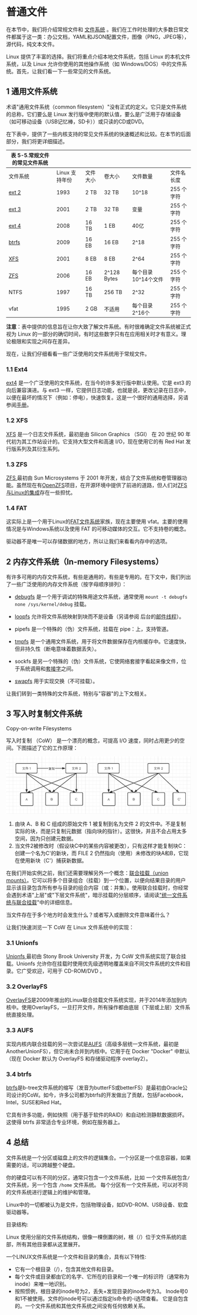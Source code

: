 # 普通文件

在本节中，我们将介绍常规文件和 [文件系统](https://www.man7.org/linux/man-pages/man5/filesystems.5.html) 。我们在工作时处理的大多数日常文件都属于这一类：办公文档，YAML和JSON配置文件，图像（PNG，JPEG等），源代码，纯文本文件。

Linux 提供了丰富的选择。我们将重点介绍本地文件系统，包括 Linux 的本机文件系统，以及 Linux 允许你使用的其他操作系统（如 Windows/DOS）中的文件系统。首先，让我们看一下一些常见的文件系统。

## 1 通用文件系统

术语"通用文件系统（common filesystem）"没有正式的定义。它只是文件系统的总称，它们要么是 Linux 发行版中使用的默认值，要么是广泛用于存储设备（如可移动设备（USB记忆棒，SD卡））或只读的CD或DVD。

在下表中，提供了一些内核支持的常见文件系统的快速概述和比较。在本节的后面部分，我们将更详细描述。

| 表 5-5.常规文件的常见文件系统                |                |          |             |                     |            |
| -------------------------------------------- | -------------- | -------- | ----------- | ------------------- | ---------- |
| 文件系统                                     | Linux 支持年份 | 文件大小 | 卷大小      | 文件数量            | 文件名长度 |
| [ext 2](https://en.wikipedia.org/wiki/Ext2)  | 1993           | 2 TB     | 32 TB       | 10^18               | 255 个字符 |
| [ext 3](https://en.wikipedia.org/wiki/Ext3)  | 2001           | 2 TB     | 32 TB       | 变量                | 255 个字符 |
| [ext 4](https://en.wikipedia.org/wiki/Ext4)  | 2008           | 16 TB    | 1 EB        | 40亿                | 255 个字符 |
| [btrfs](https://en.wikipedia.org/wiki/Btrfs) | 2009           | 16 EB    | 16 EB       | 2^18                | 255 个字符 |
| [XFS](https://en.wikipedia.org/wiki/XFS)     | 2001           | 8 EB     | 8 EB        | 2^64                | 255 个字符 |
| [ZFS](https://en.wikipedia.org/wiki/ZFS)     | 2006           | 16 EB    | 2^128 Bytes | 每个目录10^14个文件 | 255 个字符 |
| NTFS                                         | 1997           | 16 TB    | 256 TB      | 2^32                | 255 个字符 |
| vfat                                         | 1995           | 2 GB     | 不适用      | 每个目录 2^16个     | 255 个字符 |

**注意**：表中提供的信息旨在让你大致了解文件系统。有时很难确定文件系统被正式视为 Linux 的一部分的确切时间，有时这些数字只有在应用相关时才有意义。理论极限和实现之间存在差异。

现在，让我们仔细看看一些广泛使用的文件系统用于常规文件。

### 1.1 Ext4

[ext4](https://wiki.archlinux.org/title/Ext4) 是一个广泛使用的文件系统，在当今的许多发行版中默认使用。它是 ext3 的向后兼容演进。与 ext3 一样，它提供日志功能，也就是说，更改记录在日志中，以便在最坏的情况下（例如：停电），快速恢复。这是一个很好的通用选择，另请参阅[手册](https://www.man7.org/linux/man-pages/man5/ext4.5.html)。

### 1.2 XFS

[XFS](https://wiki.archlinux.org/title/XFS) 是一个日志文件系统，最初是由 Silicon Graphics （SGI） 在 20 世纪 90 年代初为其工作站设计的。它支持大型文件和高速 I/O，现在使用它的有 Red Hat 发行版系列及其衍生系列。

### 1.3 ZFS

[ZFS ](https://en.wikipedia.org/wiki/ZFS)最初由 Sun Microsystems 于 2001 年开发，结合了文件系统和卷管理器功能。虽然现在有[OpenZFS](https://openzfs.github.io/openzfs-docs/)项目，在开源环境中提供了前进的道路，但人们对[ZFS与Linux的集成](https://www.linuxjournal.com/content/zfs-linux)存在一些担忧。

### 1.4 FAT

这实际上是一个用于Linux的[FAT文件系统](https://en.wikipedia.org/wiki/FAT_filesystem_and_Linux)家族，现在主要使用 vfat。主要的使用情况是与Windows系统以及使用 FAT 的可移动媒体的交互。它不支持卷的概念。

驱动器不是唯一可以存储数据的地方，所以让我们来看看内存中的选项。

## 2 内存文件系统（In-memory Filesystems）

有许多可用的内存文件系统，有些是通用的，有些是专用的。在下文中，我们列出了一些广泛使用的内存文件系统（按字母顺序排列）：

- [debugfs](https://www.kernel.org/doc/html/latest/filesystems/debugfs.html) 是一个用于调试的特殊用途文件系统，通常使用 `mount -t debugfs none /sys/kernel/debug` 挂载。

- [loopfs](https://man7.org/linux/man-pages/man4/loop.4.html) 允许将文件系统映射到块而不是设备（另请参阅 后台的[邮件线程](https://lkml.org/lkml/2020/4/8/506)）。

- pipefs 是一个特殊的（伪）文件系统，挂载在 pipe：上，支持管道。

- [tmpfs](https://www.kernel.org/doc/html/latest/filesystems/tmpfs.html) 是一个通用文件系统，用于将文件数据保存在内核缓存中。它速度快，但非持久性（断电意味着数据丢失）。

- sockfs 是另一个特殊的（伪）文件系统，它使网络套接字看起来像文件，位于系统调用和[套接字](https://linux.die.net/man/3/socket)之间。

- [swapfs](https://linux.die.net/EVMSUG/x3863.html) 用于实现交换（不可挂载）。

让我们转到一类特殊的文件系统，特别与"容器"的上下文相关。

## 3 写入时复制文件系统

Copy-on-write Filesystems

写入时复制 （CoW） 是一个漂亮的概念，可提高 I/O 速度，同时占用更少的空间。下图描述了它的工作原理：

![image-20220422022535491](../images//image-20220422022535491.png)

1. 由块 A、B 和 C 组成的原始文件 1 被复制到名为文件 2 的文件中。不是复制实际的块，而是只复制元数据（指向块的指针）。这很快，并且不会占用太多空间，因为只创建元数据。
2. 当文件2被修改时（假设块C中的某些内容被更改），只有这样才能复制块C：创建一个名为C'的新块，而 FILE 2 仍然指向（使用）未修改的块A和B，它现在使用新块（C'）捕获新数据。

在我们开始实例之前，我们还需要理解另外一个概念：[联合挂载（union mounts）](https://en.wikipedia.org/wiki/Union_mount)。它可以将多个目录组合（挂载）到一个位置，以便向结果目录的用户显示该目录包含所有参与目录的组合内容（或：并集）。使用联合挂载时，你经常会遇到术语"上层"或"下层文件系统"，暗示挂载的分层顺序，请阅读["统一文件系统与联合挂载](https://lwn.net/Articles/312641/)"中的详细信息。

当文件存在于多个地方时会发生什么？或者写入或删除文件意味着什么？

让我们快速浏览一下 CoW 在 Linux 文件系统中的实现：

### 3.1 Unionfs

[Unionfs ](https://unionfs.filesystems.org/)最初由 Stony Brook University 开发，为 CoW 文件系统实现了联合挂载。Unionfs 允许你在挂载时使用优先级透明地覆盖来自不同文件系统的文件和目录。它广受欢迎，可用于 CD-ROM/DVD 。

### 3.2 OverlayFS

[OverlayFS](https://www.kernel.org/doc/html/latest/filesystems/overlayfs.html)是2009年推出的Linux联合挂载文件系统实现，并于2014年添加到内核中。使用OverlayFS，一旦打开文件，所有操作都由底层（下层或上层）文件系统直接处理。

### 3.3 AUFS

实现内核内联合挂载的另一次尝试是[AUFS](https://en.wikipedia.org/wiki/Aufs)（高级多层统一文件系统，最初是AnotherUnionFS），但它尚未合并到内核中。它用于在 Docker "Docker" 中默认（现在 Docker 默认为 OverlayFS 和存储驱动程序 overlay2）。

### 3.4 btrfs

[btrfs](https://btrfs.wiki.kernel.org/index.php/Main_Page)是b-tree文件系统的缩写（发音为butterFS或betterFS）是最初由Oracle公司设计的CoW。如今，许多公司都为btrfs的开发做出了贡献，包括Facebook，Intel，SUSE和Red Hat。

它具有许多功能，例如快照（用于基于软件的RAID）和自动检测静默数据损坏。这使得 btrfs 非常适合专业环境，例如在服务器上。

## 4 总结

文件系统是一个分区或磁盘上的文件的逻辑集合。一个分区是一个信息容器，如果需要的话，可以跨越整个硬盘。

你的硬盘可以有不同的分区，通常只包含一个文件系统，比如 一个文件系统包含`/`文件系统，另一个包含 `/home` 文件系统。
每个分区有一个文件系统，可以对不同的文件系统进行逻辑上的维护和管理。

Linux中的一切都被认为是文件，包括物理设备，如DVD-ROM、USB设备、软盘驱动器等。

目录结构:

Linux 使用分层的文件系统结构，很像一棵倒置的树，根（/）位于文件系统的底部，所有其他目录都从这里展开。

一个LINUX文件系统是一个文件和目录的集合，具有以下特性:

- 它有一个根目录（/），包含其他文件和目录。
- 每个文件或目录都由它的名字、它所在的目录和一个唯一的标识符（通常称为inode）来唯一地识别。
- 按照惯例，根目录的inode号为2，丢失+发现目录的inode号为3。 Inode号0和1不被使用。文件的inode号可以通过指定ls命令的-i选项查看。
  它是自包含的。一个文件系统和其他文件系统之间没有任何依赖关系。
